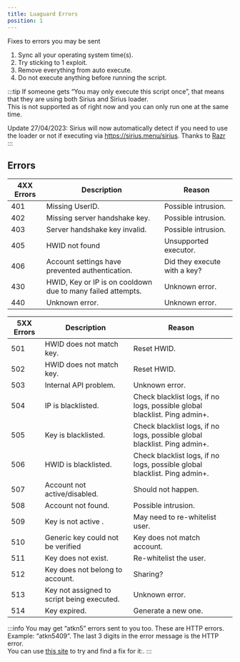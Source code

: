 ```yaml
---
title: Luaguard Errors
position: 1
---
```


Fixes to errors you may be sent

1. Sync all your operating system time(s).
2. Try sticking to 1 exploit.
3. Remove everything from auto execute.
4. Do not execute anything before running the script.

:::tip
If someone gets “You may only execute this script once”, that means that they are using both Sirius and Sirius loader.  
This is not supported as of right now and you can only run one at the same time.

Update 27/04/2023: Sirius will now automatically detect if you need to use the loader or not if executing via https://sirius.menu/sirius. Thanks to [Razr](https://discord.com/users/541274447806726184)
:::

## Errors

| 4XX Errors | Description                                                 | Reason                       |
| ---------- | ----------------------------------------------------------- | ---------------------------- |
| 401        | Missing UserID.                                             | Possible intrusion.          |
| 402        | Missing server handshake key.                               | Possible intrusion.          |
| 403        | Server handshake key invalid.                               | Possible intrusion.          |
| 405        | HWID not found                                              | Unsupported executor.        |
| 406        | Account settings have prevented authentication.             | Did they execute with a key? |
| 430        | HWID, Key or IP is on cooldown due to many failed attempts. | Unknown error.               |
| 440        | Unknown error.                                              | Unknown error.               |

| 5XX Errors | Description                                | Reason                                                                    |
| ---------- | ------------------------------------------ | ------------------------------------------------------------------------- |
| 501        | HWID does not match key.                   | Reset HWID.                                                               |
| 502        | HWID does not match key.                   | Reset HWID.                                                               |
| 503        | Internal API problem.                      | Unknown error.                                                            |
| 504        | IP is blacklisted.                         | Check blacklist logs, if no logs, possible global blacklist. Ping admin+. |
| 505        | Key is blacklisted.                        | Check blacklist logs, if no logs, possible global blacklist. Ping admin+. |
| 506        | HWID is blacklisted.                       | Check blacklist logs, if no logs, possible global blacklist. Ping admin+. |
| 507        | Account not active/disabled.               | Should not happen.                                                        |
| 508        | Account not found.                         | Possible intrusion.                                                       |
| 509        | Key is not active .                        | May need to re-whitelist user.                                            |
| 510        | Generic key could not be verified          | Key does not match account.                                               |
| 511        | Key does not exist.                        | Re-whitelist the user.                                                    |
| 512        | Key does not belong to account.            | Sharing?                                                                  |
| 513        | Key not assigned to script being executed. | Unknown error.                                                            |
| 514        | Key expired.                               | Generate a new one.                                                       |

:::info
You may get “atkn5” errors sent to you too. These are HTTP errors.  
Example: “atkn5409”. The last 3 digits in the error message is the HTTP error.  
You can use <ins>[this site](https://developer.mozilla.org/en-US/docs/Web/HTTP/Status)</ins> to try and find a fix for it:.
:::

